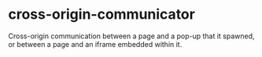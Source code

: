 # cross-origin-communicator

Cross-origin communication between a page and a pop-up that it spawned, or between a page and an iframe embedded within it.
